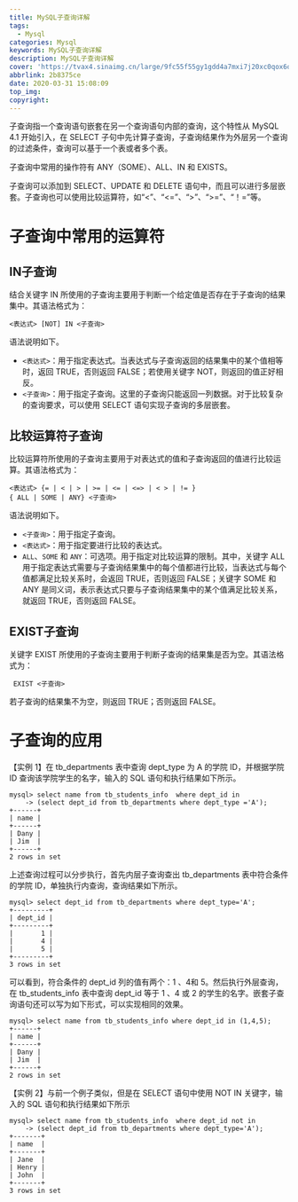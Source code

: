 ```yaml
---
title: MySQL子查询详解
tags:
  - Mysql
categories: Mysql
keywords: MySQL子查询详解
description: MySQL子查询详解
cover: 'https://tvax4.sinaimg.cn/large/9fc55f55gy1gdd4a7mxi7j20xc0qox6q.jpg'
abbrlink: 2b8375ce
date: 2020-03-31 15:08:09
top_img:
copyright:
---
```


子查询指一个查询语句嵌套在另一个查询语句内部的查询，这个特性从  MySQL 4.1 开始引入，在 SELECT 子句中先计算子查询，子查询结果作为外层另一个查询的过滤条件，查询可以基于一个表或者多个表。

子查询中常用的操作符有 ANY（SOME）、ALL、IN 和 EXISTS。

子查询可以添加到 SELECT、UPDATE 和 DELETE 语句中，而且可以进行多层嵌套。子查询也可以使用比较运算符，如“<”、“<=”、“>”、“>=”、“！=”等。

# 子查询中常用的运算符

## IN子查询

结合关键字 IN 所使用的子查询主要用于判断一个给定值是否存在于子查询的结果集中。其语法格式为：

```mysql
<表达式> [NOT] IN <子查询>
```

语法说明如下。 

- `<表达式>`：用于指定表达式。当表达式与子查询返回的结果集中的某个值相等时，返回 TRUE，否则返回 FALSE；若使用关键字 NOT，则返回的值正好相反。
- `<子查询>`：用于指定子查询。这里的子查询只能返回一列数据。对于比较复杂的查询要求，可以使用 SELECT 语句实现子查询的多层嵌套。

## 比较运算符子查询

比较运算符所使用的子查询主要用于对表达式的值和子查询返回的值进行比较运算。其语法格式为：

```mysql
<表达式> {= | < | > | >= | <= | <=> | < > | != }
{ ALL | SOME | ANY} <子查询>
```

语法说明如下。 

- `<子查询>`：用于指定子查询。
- `<表达式>`：用于指定要进行比较的表达式。
- `ALL`、`SOME` 和 `ANY`：可选项。用于指定对比较运算的限制。其中，关键字  ALL 用于指定表达式需要与子查询结果集中的每个值都进行比较，当表达式与每个值都满足比较关系时，会返回 TRUE，否则返回 FALSE；关键字  SOME 和 ANY 是同义词，表示表达式只要与子查询结果集中的某个值满足比较关系，就返回 TRUE，否则返回 FALSE。

## EXIST子查询

关键字 EXIST 所使用的子查询主要用于判断子查询的结果集是否为空。其语法格式为： 

```mysql
 EXIST <子查询>
```

 若子查询的结果集不为空，则返回 TRUE；否则返回 FALSE。 

# 子查询的应用

【实例 1】在 tb_departments 表中查询 dept_type 为 A 的学院 ID，并根据学院 ID 查询该学院学生的名字，输入的 SQL 语句和执行结果如下所示。

```mysql
mysql> select name from tb_students_info  where dept_id in 
    -> (select dept_id from tb_departments where dept_type ='A');
+------+
| name |
+------+
| Dany |
| Jim  |
+------+
2 rows in set
```

上述查询过程可以分步执行，首先内层子查询查出 tb_departments 表中符合条件的学院 ID，单独执行内查询，查询结果如下所示。

```mysql
mysql> select dept_id from tb_departments where dept_type='A';
+---------+
| dept_id |
+---------+
|       1 |
|       4 |
|       5 |
+---------+
3 rows in set
```

可以看到，符合条件的 dept_id 列的值有两个：1 、4和 5。然后执行外层查询，在 tb_students_info 表中查询 dept_id 等于 1 、4 或 2 的学生的名字。嵌套子查询语句还可以写为如下形式，可以实现相同的效果。

```mysql
mysql> select name from tb_students_info where dept_id in (1,4,5);
+------+
| name |
+------+
| Dany |
| Jim  |
+------+
2 rows in set
```

【实例 2】与前一个例子类似，但是在 SELECT 语句中使用 NOT IN 关键字，输入的 SQL 语句和执行结果如下所示

```mysql
mysql> select name from tb_students_info  where dept_id not in
    -> (select dept_id from tb_departments where dept_type='A');
+-------+
| name  |
+-------+
| Jane  |
| Henry |
| John  |
+-------+
3 rows in set
```